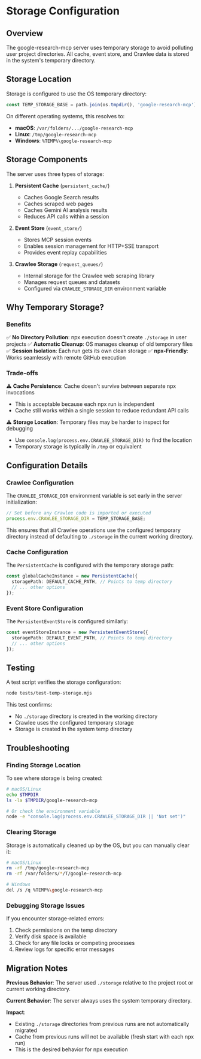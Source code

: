 # Storage Configuration

## Overview

The google-research-mcp server uses temporary storage to avoid polluting user project directories. All cache, event store, and Crawlee data is stored in the system's temporary directory.

## Storage Location

Storage is configured to use the OS temporary directory:

```typescript
const TEMP_STORAGE_BASE = path.join(os.tmpdir(), 'google-research-mcp');
```

On different operating systems, this resolves to:
- **macOS**: `/var/folders/.../google-research-mcp`
- **Linux**: `/tmp/google-research-mcp`
- **Windows**: `%TEMP%\google-research-mcp`

## Storage Components

The server uses three types of storage:

1. **Persistent Cache** (`persistent_cache/`)
   - Caches Google Search results
   - Caches scraped web pages
   - Caches Gemini AI analysis results
   - Reduces API calls within a session

2. **Event Store** (`event_store/`)
   - Stores MCP session events
   - Enables session management for HTTP+SSE transport
   - Provides event replay capabilities

3. **Crawlee Storage** (`request_queues/`)
   - Internal storage for the Crawlee web scraping library
   - Manages request queues and datasets
   - Configured via `CRAWLEE_STORAGE_DIR` environment variable

## Why Temporary Storage?

### Benefits

✅ **No Directory Pollution**: npx execution doesn't create `./storage` in user projects
✅ **Automatic Cleanup**: OS manages cleanup of old temporary files
✅ **Session Isolation**: Each run gets its own clean storage
✅ **npx-Friendly**: Works seamlessly with remote GitHub execution

### Trade-offs

⚠️ **Cache Persistence**: Cache doesn't survive between separate npx invocations
- This is acceptable because each npx run is independent
- Cache still works within a single session to reduce redundant API calls

⚠️ **Storage Location**: Temporary files may be harder to inspect for debugging
- Use `console.log(process.env.CRAWLEE_STORAGE_DIR)` to find the location
- Temporary storage is typically in `/tmp` or equivalent

## Configuration Details

### Crawlee Configuration

The `CRAWLEE_STORAGE_DIR` environment variable is set early in the server initialization:

```typescript
// Set before any Crawlee code is imported or executed
process.env.CRAWLEE_STORAGE_DIR = TEMP_STORAGE_BASE;
```

This ensures that all Crawlee operations use the configured temporary directory instead of defaulting to `./storage` in the current working directory.

### Cache Configuration

The `PersistentCache` is configured with the temporary storage path:

```typescript
const globalCacheInstance = new PersistentCache({
  storagePath: DEFAULT_CACHE_PATH, // Points to temp directory
  // ... other options
});
```

### Event Store Configuration

The `PersistentEventStore` is configured similarly:

```typescript
const eventStoreInstance = new PersistentEventStore({
  storagePath: DEFAULT_EVENT_PATH, // Points to temp directory
  // ... other options
});
```

## Testing

A test script verifies the storage configuration:

```bash
node tests/test-temp-storage.mjs
```

This test confirms:
- No `./storage` directory is created in the working directory
- Crawlee uses the configured temporary storage
- Storage is created in the system temp directory

## Troubleshooting

### Finding Storage Location

To see where storage is being created:

```bash
# macOS/Linux
echo $TMPDIR
ls -la $TMPDIR/google-research-mcp

# Or check the environment variable
node -e "console.log(process.env.CRAWLEE_STORAGE_DIR || 'Not set')"
```

### Clearing Storage

Storage is automatically cleaned up by the OS, but you can manually clear it:

```bash
# macOS/Linux
rm -rf /tmp/google-research-mcp
rm -rf /var/folders/*/T/google-research-mcp

# Windows
del /s /q %TEMP%\google-research-mcp
```

### Debugging Storage Issues

If you encounter storage-related errors:

1. Check permissions on the temp directory
2. Verify disk space is available
3. Check for any file locks or competing processes
4. Review logs for specific error messages

## Migration Notes

**Previous Behavior**: The server used `./storage` relative to the project root or current working directory.

**Current Behavior**: The server always uses the system temporary directory.

**Impact**: 
- Existing `./storage` directories from previous runs are not automatically migrated
- Cache from previous runs will not be available (fresh start with each npx run)
- This is the desired behavior for npx execution